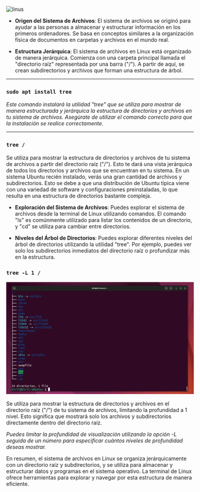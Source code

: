 ![linus](https://softwarelab.org/wp-content/uploads/Linux.jpg)

* **Origen del Sistema de Archivos**: El sistema de archivos se originó para ayudar a las personas a almacenar y estructurar información en los primeros ordenadores. Se basa en conceptos similares a la organización física de documentos en carpetas y archivos en el mundo real.

* **Estructura Jerárquica**: El sistema de archivos en Linux está organizado de manera jerárquica. Comienza con una carpeta principal llamada el "directorio raíz" representada por una barra ("/"). A partir de aquí, se crean subdirectorios y archivos que forman una estructura de árbol.

***
### `sudo apt install tree`

*Este comando instalará la utilidad "tree" que se utiliza para mostrar de manera estructurada y jerárquica la estructura de directorios y archivos en tu sistema de archivos. Asegúrate de utilizar el comando correcto para que la instalación se realice correctamente.*

***
### `tree /`

Se utiliza para mostrar la estructura de directorios y archivos de tu sistema de archivos a partir del directorio raíz ("/"). Esto te dará una vista jerárquica de todos los directorios y archivos que se encuentran en tu sistema. En un sistema Ubuntu recién instalado, verás una gran cantidad de archivos y subdirectorios. Esto se debe a que una distribución de Ubuntu típica viene con una variedad de software y configuraciones preinstaladas, lo que resulta en una estructura de directorios bastante compleja.

* **Exploración del Sistema de Archivos**: Puedes explorar el sistema de archivos desde la terminal de Linux utilizando comandos. El comando "ls" es comúnmente utilizado para listar los contenidos de un directorio, y "cd" se utiliza para cambiar entre directorios.


* **Niveles del Árbol de Directorios**: Puedes explorar diferentes niveles del árbol de directorios utilizando la utilidad "tree". Por ejemplo, puedes ver solo los subdirectorios inmediatos del directorio raíz o profundizar más en la estructura.

### `tree -L 1 /`

![primer nivel arbol](/img/501_tree-L1.png)


Se utiliza para mostrar la estructura de directorios y archivos en el directorio raíz ("/") de tu sistema de archivos, limitando la profundidad a 1 nivel. Esto significa que mostrará solo los archivos y subdirectorios directamente dentro del directorio raíz.

*Puedes limitar la profundidad de visualización utilizando la opción -L seguida de un número para especificar cuántos niveles de profundidad deseas mostrar.*



En resumen, el sistema de archivos en Linux se organiza jerárquicamente con un directorio raíz y subdirectorios, y se utiliza para almacenar y estructurar datos y programas en el sistema operativo. La terminal de Linux ofrece herramientas para explorar y navegar por esta estructura de manera eficiente.